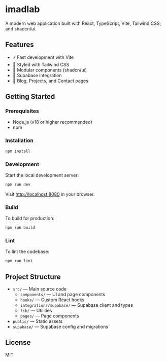 # imadlab

A modern web application built with React, TypeScript, Vite, Tailwind CSS, and shadcn/ui.

## Features
- ⚡️ Fast development with Vite
- 🎨 Styled with Tailwind CSS
- 🧩 Modular components (shadcn/ui)
- 🔗 Supabase integration
- 📄 Blog, Projects, and Contact pages

## Getting Started

### Prerequisites
- Node.js (v18 or higher recommended)
- npm

### Installation
```bash
npm install
```

### Development
Start the local development server:
```bash
npm run dev
```
Visit [http://localhost:8080](http://localhost:8080) in your browser.

### Build
To build for production:
```bash
npm run build
```

### Lint
To lint the codebase:
```bash
npm run lint
```

## Project Structure
- `src/` — Main source code
  - `components/` — UI and page components
  - `hooks/` — Custom React hooks
  - `integrations/supabase/` — Supabase client and types
  - `lib/` — Utilities
  - `pages/` — Page components
- `public/` — Static assets
- `supabase/` — Supabase config and migrations

## License
MIT
